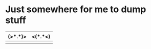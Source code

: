 # Just somewhere for me to dump stuff

| (>\*.\*)> | <(\*.\*<) |
| :---:     | :---:     |
|           |           |


